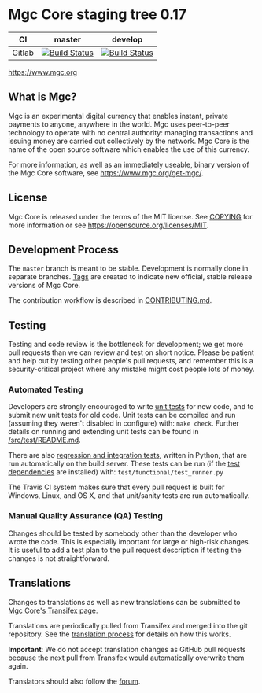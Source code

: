 Mgc Core staging tree 0.17
===========================

|CI|master|develop|
|-|-|-|
|Gitlab|[![Build Status](https://gitlab.com/mgcpay/mgc/badges/master/pipeline.svg)](https://gitlab.com/mgcpay/mgc/-/tree/master)|[![Build Status](https://gitlab.com/mgcpay/mgc/badges/develop/pipeline.svg)](https://gitlab.com/mgcpay/mgc/-/tree/develop)|

https://www.mgc.org


What is Mgc?
-------------

Mgc is an experimental digital currency that enables instant, private
payments to anyone, anywhere in the world. Mgc uses peer-to-peer technology
to operate with no central authority: managing transactions and issuing money
are carried out collectively by the network. Mgc Core is the name of the open
source software which enables the use of this currency.

For more information, as well as an immediately useable, binary version of
the Mgc Core software, see https://www.mgc.org/get-mgc/.


License
-------

Mgc Core is released under the terms of the MIT license. See [COPYING](COPYING) for more
information or see https://opensource.org/licenses/MIT.

Development Process
-------------------

The `master` branch is meant to be stable. Development is normally done in separate branches.
[Tags](https://github.com/mgcpay/mgc/tags) are created to indicate new official,
stable release versions of Mgc Core.

The contribution workflow is described in [CONTRIBUTING.md](CONTRIBUTING.md).

Testing
-------

Testing and code review is the bottleneck for development; we get more pull
requests than we can review and test on short notice. Please be patient and help out by testing
other people's pull requests, and remember this is a security-critical project where any mistake might cost people
lots of money.

### Automated Testing

Developers are strongly encouraged to write [unit tests](src/test/README.md) for new code, and to
submit new unit tests for old code. Unit tests can be compiled and run
(assuming they weren't disabled in configure) with: `make check`. Further details on running
and extending unit tests can be found in [/src/test/README.md](/src/test/README.md).

There are also [regression and integration tests](/test), written
in Python, that are run automatically on the build server.
These tests can be run (if the [test dependencies](/test) are installed) with: `test/functional/test_runner.py`

The Travis CI system makes sure that every pull request is built for Windows, Linux, and OS X, and that unit/sanity tests are run automatically.

### Manual Quality Assurance (QA) Testing

Changes should be tested by somebody other than the developer who wrote the
code. This is especially important for large or high-risk changes. It is useful
to add a test plan to the pull request description if testing the changes is
not straightforward.

Translations
------------

Changes to translations as well as new translations can be submitted to
[Mgc Core's Transifex page](https://www.transifex.com/projects/p/mgc/).

Translations are periodically pulled from Transifex and merged into the git repository. See the
[translation process](doc/translation_process.md) for details on how this works.

**Important**: We do not accept translation changes as GitHub pull requests because the next
pull from Transifex would automatically overwrite them again.

Translators should also follow the [forum](https://www.mgc.org/forum/topic/mgc-worldwide-collaboration.88/).
